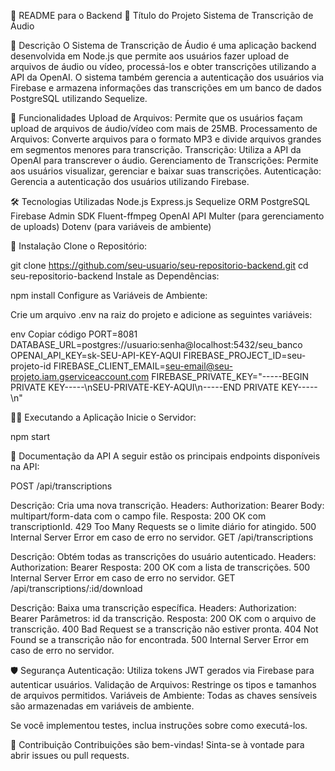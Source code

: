 📄 README para o Backend
📌 Título do Projeto
Sistema de Transcrição de Áudio

📝 Descrição
O Sistema de Transcrição de Áudio é uma aplicação backend desenvolvida em Node.js que permite aos usuários fazer upload de arquivos de áudio ou vídeo, processá-los e obter transcrições utilizando a API da OpenAI. O sistema também gerencia a autenticação dos usuários via Firebase e armazena informações das transcrições em um banco de dados PostgreSQL utilizando Sequelize.

🚀 Funcionalidades
Upload de Arquivos: Permite que os usuários façam upload de arquivos de áudio/vídeo com mais de 25MB.
Processamento de Arquivos: Converte arquivos para o formato MP3 e divide arquivos grandes em segmentos menores para transcrição.
Transcrição: Utiliza a API da OpenAI para transcrever o áudio.
Gerenciamento de Transcrições: Permite aos usuários visualizar, gerenciar e baixar suas transcrições.
Autenticação: Gerencia a autenticação dos usuários utilizando Firebase.

🛠 Tecnologias Utilizadas
Node.js
Express.js
Sequelize ORM
PostgreSQL
Firebase Admin SDK
Fluent-ffmpeg
OpenAI API
Multer (para gerenciamento de uploads)
Dotenv (para variáveis de ambiente)

🔧 Instalação
Clone o Repositório:

git clone https://github.com/seu-usuario/seu-repositorio-backend.git
cd seu-repositorio-backend
Instale as Dependências:


npm install
Configure as Variáveis de Ambiente:

Crie um arquivo .env na raiz do projeto e adicione as seguintes variáveis:

env
Copiar código
PORT=8081
DATABASE_URL=postgres://usuario:senha@localhost:5432/seu_banco
OPENAI_API_KEY=sk-SEU-API-KEY-AQUI
FIREBASE_PROJECT_ID=seu-projeto-id
FIREBASE_CLIENT_EMAIL=seu-email@seu-projeto.iam.gserviceaccount.com
FIREBASE_PRIVATE_KEY="-----BEGIN PRIVATE KEY-----\nSEU-PRIVATE-KEY-AQUI\n-----END PRIVATE KEY-----\n"

🏃‍♂️ Executando a Aplicação
Inicie o Servidor:

npm start


📄 Documentação da API
A seguir estão os principais endpoints disponíveis na API:

POST /api/transcriptions

Descrição: Cria uma nova transcrição.
Headers: Authorization: Bearer <token>
Body: multipart/form-data com o campo file.
Resposta:
200 OK com transcriptionId.
429 Too Many Requests se o limite diário for atingido.
500 Internal Server Error em caso de erro no servidor.
GET /api/transcriptions

Descrição: Obtém todas as transcrições do usuário autenticado.
Headers: Authorization: Bearer <token>
Resposta:
200 OK com a lista de transcrições.
500 Internal Server Error em caso de erro no servidor.
GET /api/transcriptions/:id/download

Descrição: Baixa uma transcrição específica.
Headers: Authorization: Bearer <token>
Parâmetros: id da transcrição.
Resposta:
200 OK com o arquivo de transcrição.
400 Bad Request se a transcrição não estiver pronta.
404 Not Found se a transcrição não for encontrada.
500 Internal Server Error em caso de erro no servidor.

🛡 Segurança
Autenticação: Utiliza tokens JWT gerados via Firebase para autenticar usuários.
Validação de Arquivos: Restringe os tipos e tamanhos de arquivos permitidos.
Variáveis de Ambiente: Todas as chaves sensíveis são armazenadas em variáveis de ambiente.

Se você implementou testes, inclua instruções sobre como executá-los.

🤝 Contribuição
Contribuições são bem-vindas! Sinta-se à vontade para abrir issues ou pull requests.
